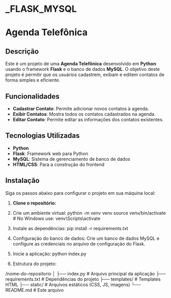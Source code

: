 # _FLASK_MYSQL

# Agenda Telefônica

## Descrição

Este é um projeto de uma **Agenda Telefônica** desenvolvido em **Python** usando o framework **Flask** e o banco de dados **MySQL**. O objetivo deste projeto é permitir que os usuários cadastrem, exibam e editem contatos de forma simples e eficiente.

## Funcionalidades

- **Cadastrar Contato**: Permite adicionar novos contatos à agenda.
- **Exibir Contatos**: Mostra todos os contatos cadastrados na agenda.
- **Editar Contato**: Permite editar as informações dos contatos existentes.

## Tecnologias Utilizadas

- **Python**
- **Flask**: Framework web para Python
- **MySQL**: Sistema de gerenciamento de banco de dados
- **HTML/CSS**: Para a construção do frontend

## Instalação

Siga os passos abaixo para configurar o projeto em sua máquina local:

1. **Clone o repositório:**
   
2. Crie um ambiente virtual: 
   python -m venv venv
   source venv/bin/activate  # No Windows use: venv\Scripts\activate


3. Instale as dependências:
   pip install -r requirements.txt

4. Configuração do banco de dados:
   Crie um banco de dados MySQL e configure as credenciais no arquivo de configuração do Flask.

5. Inicie a aplicação:
   python index.py

6. Estrutura do projeto:

/nome-do-repositorio
│
├── index.py              # Arquivo principal da aplicação
├── requirements.txt    # Dependências do projeto
├── templates/          # Templates HTML
├── static/             # Arquivos estáticos (CSS, JS, imagens)
└── README.md           # Este arquivo

